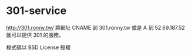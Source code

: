 # 301-service

http://301.ronny.tw/ 將網址 CNAME 到 301.ronny.tw 或是 A 到 52.69.187.52 就可以提供 301 的服務。

程式碼以 BSD License 授權
